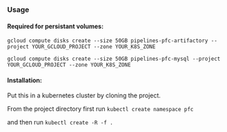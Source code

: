 ### Usage

#### Required for persistant volumes:

```
gcloud compute disks create --size 50GB pipelines-pfc-artifactory --project YOUR_GCLOUD_PROJECT --zone YOUR_K8S_ZONE

gcloud compute disks create --size 50GB pipelines-pfc-mysql --project YOUR_GCLOUD_PROJECT --zone YOUR_K8S_ZONE
```

#### Installation:

Put this in a kubernetes cluster by cloning the project.

From the project directory first run `kubectl create namespace pfc`

and then run `kubectl create -R -f .`
